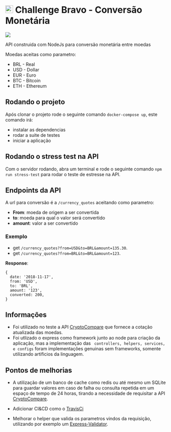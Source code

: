 # <img src="https://avatars1.githubusercontent.com/u/7063040?v=4&s=200.jpg" alt="HU" width="24" /> Challenge Bravo - Conversão Monetária

![](https://media.giphy.com/media/67ThRZlYBvibtdF9JH/giphy.gif)


API construida com NodeJs para conversão monetária entre moedas

Moedas aceitas como parametro:
- BRL - Real 
- USD - Dollar
- EUR - Euro
- BTC - Bitcoin
- ETH - Ethereum



## Rodando o projeto
Após clonar o projeto rode o seguinte comando `docker-compose up`, este comando irá:

- instalar as dependencias
- rodar a suite de testes
- iniciar a aplicação

## Rodando o stress test na API
Com o servidor rodando, abra um terminal e rode o seguinte comando `npm run stress-test` para rodar o teste de estresse na API.

## Endpoints da API
A url para conversão é a `/currency_quotes` aceitando como parametro:
- **From**: moeda de origem a ser convertida
- **to**: moeda para qual o valor será convertido
- **amount**: valor a ser convertido


### Exemplo

  - get `/currency_quotes?from=USD&to=BRL&amount=135.30`.
  - get `/currency_quotes?from=BRL&to=BRL&amount=123`.
 
**Response**:

```
{
  date: '2018-11-17',
  from: 'USD',
  to: 'BRL',
  amount: '123',
  converted: 200,
}
```



## Informações

- Foi utilizado no teste a API [CryptoCompare](https://min-api.cryptocompare.com) que fornece a cotação atualizada das moedas.
- Foi utlizado o express como framework junto ao node para criação da aplicação, mas a implementação das ` controllers, helpers, services, e configs` foram implementações genuinas sem frameworks, somente utilizando artificios da linguagem.


## Pontos de melhorias

- A utilização de um banco de cache como redis ou até mesmo um SQLite para guardar valores em caso de falha ou consulta repetida em um espaço de tempo de 24 horas, tirando a necessidade de requisitar a API [CryptoCompare](https://min-api.cryptocompare.com).

- Adicionar CI&CD como o [TravisCi](https://travis-ci.org/)
- Melhorar o helper que valida os parametros vindos da requisição, utilizando por exemplo um [Express-Validator](https://github.com/express-validator/express-validator).
